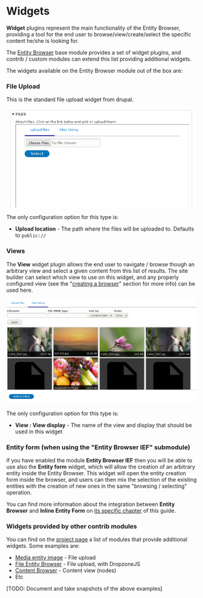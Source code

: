 # Widgets

**Widget** plugins represent the main functionality of the Entity Browser, providing a tool for the end user to browse/view/create/select the specific content he/she is looking for. 

The [Entity Browser](https//drupal.org/project/entity_browser) base module provides a set of widget plugins, and contrib / custom modules can extend this list providing additional widgets.

The widgets available on the Entity Browser module out of the box are:

### File Upload

This is the standard file upload widget from drupal.

![](widget-upload.png)


The only configuration option for this type is:
- **Upload location** - The path where the files will be uploaded to. Defaults to ```public://```


### Views

The **View** widget plugin allows the end user to navigate / browse though an arbitrary view and select a given content from this list of results. The site builder can select which view to use on this widget, and any properly configured view (see the "[creating a browser](creating_browser_through_ui.md)" section for more info) can be used here.

![](widget-view.png)


The only configuration option for this type is:
- **View : View display** - The name of the view and display that should be used in this widget



### Entity form (when using the "Entity Browser IEF" submodule)

If you have enabled the module **Entity Browser IEF** then you will be able to use also the **Entity form** widget, which will allow the creation of an arbitrary entity inside the Entity Browser. This widget will open the entity creation form inside the browser, and users can then mix the selection of the existing entities with the creation of new ones in the same "browsing / selecting" operation.

You can find more information about the integration between **Entity Browser** and **Inline Entity Form** on [its specific chapter](inline_entity_form.md) of this guide.



### Widgets provided by other contrib modules

You can find on the [project page](https://drupal.org/project/entity_browser) a list of modules that provide additional widgets. Some examples are:
- [Media entity image](https://drupal.org/project/media_entity_image) - File upload
- [File Entity Browser](https://drupal.org/project/file_browser) - File upload, with DropzoneJS
- [Content Browser](https://drupal.org/project/content_browser) - Content view (nodes)
- Etc


[TODO: Document and take snapshots of the above examples]









